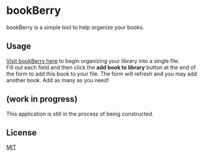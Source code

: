 # bookBerry

bookBerry is a simple tool to help organize your books.

## Usage

[Visit bookBerry here]() to begin organizing your library into a single file.\
Fill out each field and then click the **add book to library** button at the end of the form to add this book to your file. The form will refresh and you may add another book. Add as many as you need!

## (work in progress)
This application is still in the process of being constructed.

## License
[MIT](https://choosealicense.com/licenses/mit/)